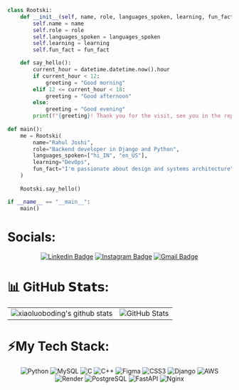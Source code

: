 

```python
class Rootski:
    def __init__(self, name, role, languages_spoken, learning, fun_fact):
        self.name = name
        self.role = role
        self.languages_spoken = languages_spoken
        self.learning = learning
        self.fun_fact = fun_fact

    def say_hello():
        current_hour = datetime.datetime.now().hour
        if current_hour < 12:
            greeting = "Good morning"
        elif 12 <= current_hour < 18:
            greeting = "Good afternoon"
        else:
            greeting = "Good evening"
        print(f"{greeting}! Thank you for the visit, see you in the repo section!\n")
        
def main():
    me = Rootski(
        name="Rahul Joshi",
        role="Backend developer in Django and Python",
        languages_spoken=["hi_IN", "en_US"],
        learning="DevOps",
        fun_fact="I'm passionate about design and systems architecture"
    )
    
    Rootski.say_hello()

if __name__ == "__main__":
    main()

```

# Socials:
<div align="center">
  
[![Linkedin Badge](https://img.shields.io/badge/-rootski1729-blue?style=flat-square&logo=Linkedin&logoColor=white&link=https://www.linkedin.com/in/rootski1729/)](https://www.linkedin.com/in/rootski1729/)
[![Instagram Badge](https://img.shields.io/badge/-rahul.joshi1729-purple?style=flat-square&logo=instagram&logoColor=white&link=https://instagram.com/rahul.joshi1729/)](https://instagram.com/rahul.joshi1729)
[![Gmail Badge](https://img.shields.io/badge/-rj8077911@gmail.com-c14438?style=flat-square&logo=Gmail&logoColor=white&link=mailto:rj8077911@gmail.com)](mailto:rj8077911@gmail.com)

</div>

# 📊 GitHub 𝗦𝘁𝗮𝘁𝘀:
<div align="center">
<table>
  <tr>
    <td>
      <img src="https://github-readme-stats.vercel.app/api?username=rootski1729&show_icons=true&theme=dracula" alt="xiaoluoboding's github stats"/>
    </td>
    <td align="right">
        <img src="https://stats.quine.sh/rootski1729/github?theme=dark&size=small" alt="GitHub Stats"/>
    </td>
  </tr>
</table>
</div>

# ⚡My Tech Stack:

<div align="center">
  
![Python](https://img.shields.io/badge/python-3670A0?style=flat&logo=python&logoColor=ffdd54)
![MySQL](https://img.shields.io/badge/mysql-%2300f.svg?style=flat&logo=mysql&logoColor=white)
![C](https://img.shields.io/badge/c-%2300599C.svg?style=flat&logo=c&logoColor=white) 
![C++](https://img.shields.io/badge/c++-%2300599C.svg?style=flat&logo=c%2B%2B&logoColor=white) 
![Figma](https://img.shields.io/badge/figma-%23F24E1E.svg?style=flat&logo=figma&logoColor=white)
![CSS3](https://img.shields.io/badge/css3-%231572B6.svg?style=flat&logo=css3&logoColor=white) 
![Django](https://img.shields.io/badge/django-%23092B44.svg?style=flat&logo=django&logoColor=white)
![AWS](https://img.shields.io/badge/AWS-%23232F3E.svg?style=flat&logo=amazon-aws&logoColor=white)
![Render](https://img.shields.io/badge/Render-4D2C4C.svg?style=flat&logo=render&logoColor=white)
![PostgreSQL](https://img.shields.io/badge/postgresql-%23316192.svg?style=flat&logo=postgresql&logoColor=white)
![FastAPI](https://img.shields.io/badge/FastAPI-%2337B24D.svg?style=flat&logo=fastapi&logoColor=white)
![Nginx](https://img.shields.io/badge/nginx-%23009639.svg?style=flat&logo=nginx&logoColor=white)
  
</div>


